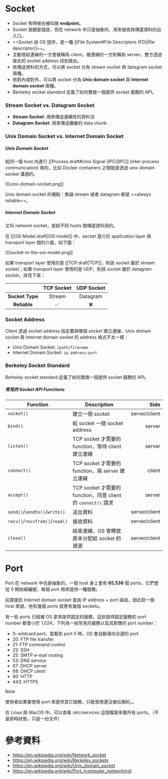 # Socket

- Socket 有時候也被叫做 **endpoint**。
- Socket 直翻是插座，但在 network 中只是抽象的、用來接收與傳遞資料的出入口。
- ==Socket 由 OS 提供，是一種 [[File System#File Descriptors (FD)|file descriptor]]==。
- 主動發起連線的一方會被稱為 client，被連線的一方則稱為 server，雙方透過彼此的 socket address 找到彼此。
- 依傳送資料的方式，可以將 socket 分為 stream socket 與 datagram socket 兩種。
- 依對內或對外，可以將 socket 分為 **Unix domain socket** 與 **Internet domain socket** 兩種。
- Berkeley socket standard 定義了如何實做一個提供 socket 服務的 API。

### Stream Socket vs. Datagram Socket

- **Stream Socket**: 用來傳送連續性的資料流
- **Datagram Socket**: 用來傳送離散的 data chunk

### Unix Domain Socket vs. Internet Domain Socket

##### Unix Domain Socket

給同一個 host 內進行 [[Process.draft#Unix Signal (IPC)|IPC]] (inter-process communication) 用的，比如 Docker containers 之間就是透過 unix domain socket 溝通的。

![[unix-domain-socket.png]]

Unix domain socket 的優點：無論 stream 或者 datagram 都是 ==always reliable==。

##### Internet Domain Socket

又叫 network socket，是給不同 hosts 間傳遞資料用的。

在 [[OSI Model.draft|OSI model]] 中，socket 是介於 application layer 與 transport layer 間的介面，如下圖：

![[socket-in-the-osi-model.png]]

如果 transport layer 使用的是 [[TCP.draft|TCP]]，則該 socket 屬於 stream socket；如果 transport layer 使用的是 UDP，則該 socket 屬於 datagram socket，詳見下表：

| |TCP Socket|UDP Socket|
|:-:|:-:|:-:|
|**Socket Type**|Stream|Datagram|
|**Reliable**|✅|❌|

### Socket Address

Client 透過 socket address 指定要與哪個 socket 建立連線，Unix domain socket 與 Internet domain socket 的 address 格式不太一樣：

- Unix Domain Socket: `/path/filename`
- Internet Domain Socket: `ip.address:port`

### Berkeley Socket Standard

Berkeley socket standard 定義了如何實做一個提供 socket 服務的 API。

##### 常見的 Socket API Functions

|Function|Description|Side|
|---|---|--:|
|`socket()`|建立一個 socket|server/client|
|`bind()`|給 socket 一個 socket address|server|
|`listen()`|TCP socket 才需要的 function，等待 client 建立連線|server|
|`connect()`|TCP socket 才需要的 function，與 server 建立連線|client|
|`accept()`|TCP socket 才需要的 function，同意 client 的 `connect()` 請求|server|
|`send()`/`sendto()`/`write()`|送出資料|server/client|
|`recv()`/`recvfrom()`/`read()`|接收資料|server/client|
|`close()`|結束連線，OS 會釋放原本分配給 socket 的資源|server/client|

# Port

Port 在 network 中也是抽象的，一個 host 身上會有 **65,536** 個 ports，它們會從 0 開始被編號，每個 port 用來提供一種服務。

前面提到 Internet domain socket 是由 IP address + port 組成，因此對一個 host 來說，他有幾個 ports 就會有幾個 sockets。

有一些 ports 已經被 OS 拿來提供固定的服務，這些提供固定服務的 port number 都會小於 1,024，下列為一些常見的服務以及其對應的 port number：

- 0: wildcard port，當看到 port 0 時，OS 會自動導向合適的 port
- 20: FTP file transfer
- 21: FTP command control
- 22: SSH
- 25: SMTP e-mail routing
- 53: DNS service
- 67: DHCP server
- 68: DHCP client
- 80: HTTP
- 443: HTTPS

>[!Note]
>使用者如果要使用 port 來提供其它服務，只能使用還沒被佔領的，。

在 Linux 與 MacOS 中，可以查看 /etc/services 這個檔案來看所有 ports。（不是即時狀態，只是一份文件）

# 參考資料

- <https://en.wikipedia.org/wiki/Network_socket>
- <https://en.wikipedia.org/wiki/Berkeley_sockets>
- <https://en.wikipedia.org/wiki/Unix_domain_socket>
- <https://en.wikipedia.org/wiki/Port_(computer_networking)>
